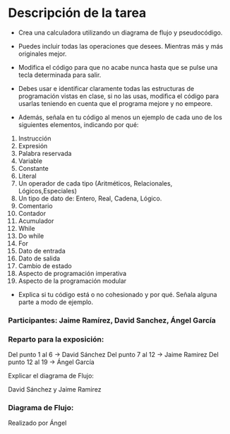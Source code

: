 # Descripción de la tarea

- Crea una calculadora utilizando un diagrama de flujo y pseudocódigo. 

- Puedes incluir todas las operaciones que desees. Mientras más y más originales mejor.

- Modifica el código para que no acabe nunca hasta que se pulse una tecla determinada para salir.

- Debes usar e identificar claramente todas las estructuras de programación vistas en clase, si no las usas, modifica el código para usarlas teniendo en cuenta que el programa mejore y no empeore.

- Además, señala en tu código al menos un ejemplo de cada uno de los siguientes elementos, indicando por qué:


1. Instrucción
2. Expresión
3. Palabra reservada
4. Variable
5. Constante
6. Literal
7. Un operador de cada tipo (Aritméticos, Relacionales, Lógicos,Especiales)
8. Un tipo de dato de: Entero, Real, Cadena, Lógico.
9. Comentario
10. Contador
11. Acumulador
12. While
13. Do while 
14. For
15. Dato de entrada
16. Dato de salida
17. Cambio de estado
18. Aspecto de programación imperativa
19. Aspecto de la programación modular

- Explica si tu código está o no cohesionado y por qué. Señala alguna parte a modo de ejemplo.

### Participantes: Jaime Ramírez, David Sanchez, Ángel García

### Reparto para la exposición:

Del punto 1 al 6 -> David Sánchez
Del punto 7 al 12 -> Jaime Ramirez
Del punto 12 al 19 -> Ángel García

Explicar el diagrama de Flujo:

David Sánchez y Jaime Ramirez

### Diagrama de Flujo:
Realizado por Ángel

